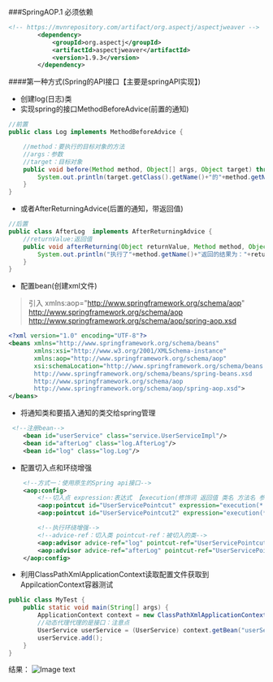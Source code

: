 ###SpringAOP.1
必须依赖
```xml
<!-- https://mvnrepository.com/artifact/org.aspectj/aspectjweaver -->
        <dependency>
            <groupId>org.aspectj</groupId>
            <artifactId>aspectjweaver</artifactId>
            <version>1.9.3</version>
        </dependency>
```
####第一种方式(Spring的API接口【主要是springAPI实现】)
- 创建log(日志)类
- 实现spring的接口MethodBeforeAdvice(前置的通知)
```java
//前置
public class Log implements MethodBeforeAdvice {

    //method：要执行的目标对象的方法
    //args：参数
    //target：目标对象
    public void before(Method method, Object[] args, Object target) throws Throwable {
        System.out.println(target.getClass().getName()+"的"+method.getName()+"被执行了");
    }
}
```
- 或者AfterReturningAdvice(后置的通知，带返回值)
```java
//后置
public class AfterLog  implements AfterReturningAdvice {
    //returnValue:返回值
    public void afterReturning(Object returnValue, Method method, Object[] args, Object target) throws Throwable {
        System.out.println("执行了"+method.getName()+"返回的结果为："+returnValue);
    }
}
```
- 配置bean(创建xml文件)
>引入 xmlns:aop="http://www.springframework.org/schema/aop"
>http://www.springframework.org/schema/aop
        http://www.springframework.org/schema/aop/spring-aop.xsd
```xml
<?xml version="1.0" encoding="UTF-8"?>
<beans xmlns="http://www.springframework.org/schema/beans"
       xmlns:xsi="http://www.w3.org/2001/XMLSchema-instance"
       xmlns:aop="http://www.springframework.org/schema/aop"
       xsi:schemaLocation="http://www.springframework.org/schema/beans
       http://www.springframework.org/schema/beans/spring-beans.xsd
       http://www.springframework.org/schema/aop
       http://www.springframework.org/schema/aop/spring-aop.xsd">
</beans>
```
- 将通知类和要插入通知的类交给spring管理
```xml
 <!--注册bean-->
    <bean id="userService" class="service.UserServiceImpl"/>
    <bean id="afterLog" class="log.AfterLog"/>
    <bean id="log" class="log.Log"/>
```
- 配置切入点和环绕增强
```xml
    <!--方式一：使用原生的Spring api接口-->
    <aop:config>
        <!--切入点 expression:表达式 【execution(修饰词 返回值 类名 方法名 参数)】(固定写法)-->
        <aop:pointcut id="UserServicePointcut" expression="execution(* service.UserServiceImpl.*(..))"/>
        <aop:pointcut id="UserServicePointcut2" expression="execution(* service.UserServiceImpl.add())"/>

        <!--执行环绕增强-->
        <!--advice-ref：切入类 pointcut-ref：被切入的类-->
        <aop:advisor advice-ref="log" pointcut-ref="UserServicePointcut"/>
        <aop:advisor advice-ref="afterLog" pointcut-ref="UserServicePointcut"/>
    </aop:config>
```
- 利用ClassPathXmlApplicationContext读取配置文件获取到AppilcationContext容器测试
```java
public class MyTest {
    public static void main(String[] args) {
        ApplicationContext context = new ClassPathXmlApplicationContext("applicationContext.xml");
        //动态代理代理的是接口：注意点
        UserService userService = (UserService) context.getBean("userService");
        userService.add();
    }
}
```
结果：
![Image text](https://github.com/2541864996/spring-/blob/master/spring-09-aop/src/main/resources/img/%E7%BB%93%E6%9E%9C.png?raw=true)

